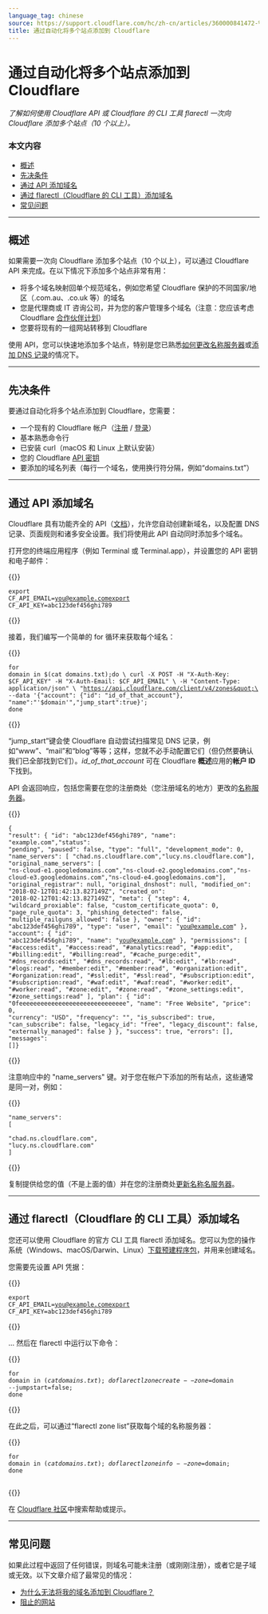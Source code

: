 ```yaml
---
language_tag: chinese
source: https://support.cloudflare.com/hc/zh-cn/articles/360000841472-%E9%80%9A%E8%BF%87%E8%87%AA%E5%8A%A8%E5%8C%96%E5%B0%86%E5%A4%9A%E4%B8%AA%E7%AB%99%E7%82%B9%E6%B7%BB%E5%8A%A0%E5%88%B0-Cloudflare
title: 通过自动化将多个站点添加到 Cloudflare
---
```


# 通过自动化将多个站点添加到 Cloudflare

_了解如何使用 Cloudflare API 或 Cloudflare 的 CLI 工具 flarectl 一次向 Cloudflare 添加多个站点（10 个以上）。_

### 本文内容

-   [概述](https://support.cloudflare.com/hc/zh-cn/articles/360000841472-%E9%80%9A%E8%BF%87%E8%87%AA%E5%8A%A8%E5%8C%96%E5%B0%86%E5%A4%9A%E4%B8%AA%E7%AB%99%E7%82%B9%E6%B7%BB%E5%8A%A0%E5%88%B0-Cloudflare#01EiMuIl9b6BVA2vUdCy2X)
-   [先决条件](https://support.cloudflare.com/hc/zh-cn/articles/360000841472-%E9%80%9A%E8%BF%87%E8%87%AA%E5%8A%A8%E5%8C%96%E5%B0%86%E5%A4%9A%E4%B8%AA%E7%AB%99%E7%82%B9%E6%B7%BB%E5%8A%A0%E5%88%B0-Cloudflare#2C6OkWg2Flbl6ZBJss7FjH)
-   [通过 API 添加域名](https://support.cloudflare.com/hc/zh-cn/articles/360000841472-%E9%80%9A%E8%BF%87%E8%87%AA%E5%8A%A8%E5%8C%96%E5%B0%86%E5%A4%9A%E4%B8%AA%E7%AB%99%E7%82%B9%E6%B7%BB%E5%8A%A0%E5%88%B0-Cloudflare#3Mk8dKAR73TTdEKH2WLfzb)
-   [通过 flarectl（Cloudflare 的 CLI 工具）添加域名](https://support.cloudflare.com/hc/zh-cn/articles/360000841472-%E9%80%9A%E8%BF%87%E8%87%AA%E5%8A%A8%E5%8C%96%E5%B0%86%E5%A4%9A%E4%B8%AA%E7%AB%99%E7%82%B9%E6%B7%BB%E5%8A%A0%E5%88%B0-Cloudflare#194axRKd2V27vV5bs4e8iD)
-   [常见问题](https://support.cloudflare.com/hc/zh-cn/articles/360000841472-%E9%80%9A%E8%BF%87%E8%87%AA%E5%8A%A8%E5%8C%96%E5%B0%86%E5%A4%9A%E4%B8%AA%E7%AB%99%E7%82%B9%E6%B7%BB%E5%8A%A0%E5%88%B0-Cloudflare#6yR1Cexb7t3HYDcHGVwMjn)

___

## 概述

如果需要一次向 Cloudflare 添加多个站点（10 个以上），可以通过 Cloudflare API 来完成。在以下情况下添加多个站点非常有用：

-   将多个域名映射回单个规范域名，例如您希望 Cloudflare 保护的不同国家/地区（.com.au、.co.uk 等）的域名
-   您是代理商或 IT 咨询公司，并为您的客户管理多个域名（注意：您应该考虑 Cloudflare [合作伙伴计划](https://www.cloudflare.com/partners/)）
-   您要将现有的一组网站转移到 Cloudflare

使用 API，您可以快速地添加多个站点，特别是您已熟悉[如何更改名称服务器](https://developers.cloudflare.com/dns/zone-setups/full-setup/setup)或[添加 DNS 记录](https://developers.cloudflare.com/dns/manage-dns-records/how-to/create-dns-records)的情况下。

___

## 先决条件

要通过自动化将多个站点添加到 Cloudflare，您需要：

-   一个现有的 Cloudflare 帐户（[注册](https://www.cloudflare.com/a/signup) / [登录](https://www.cloudflare.com/a/login)）
-   基本熟悉命令行
-   已安装 curl（macOS 和 Linux 上默认安装）
-   您的 Cloudflare [API 密钥](https://support.cloudflare.com/hc/zh-cn/articles/200167836-Where-do-I-find-my-Cloudflare-API-key-)
-   要添加的域名列表（每行一个域名，使用换行符分隔，例如“domains.txt”）

___

## 通过 API 添加域名

Cloudflare 具有功能齐全的 API（[文档](https://api.cloudflare.com/)），允许您自动创建新域名，以及配置 DNS 记录、页面规则和诸多安全设置。我们将使用此 API 自动同时添加多个域名。

打开您的终端应用程序（例如 Terminal 或 Terminal.app），并设置您的 API 密钥和电子邮件：


{{<raw>}}<pre class="CodeBlock CodeBlock-with-rows CodeBlock-scrolls-horizontally CodeBlock-is-light-in-light-theme CodeBlock--language-txt" language="txt"><code><span class="CodeBlock--rows"><span class="CodeBlock--rows-content"><span class="CodeBlock--row"><span class="CodeBlock--row-indicator"></span><div class="CodeBlock--row-content"><span class="CodeBlock--token-plain">export CF_API_EMAIL=you@example.comexport CF_API_KEY=abc123def456ghi789</span></div></span></span></span></code></pre>{{</raw>}}

接着，我们编写一个简单的 for 循环来获取每个域名：


{{<raw>}}<pre class="CodeBlock CodeBlock-with-rows CodeBlock-scrolls-horizontally CodeBlock-is-light-in-light-theme CodeBlock--language-txt" language="txt"><code><span class="CodeBlock--rows"><span class="CodeBlock--rows-content"><span class="CodeBlock--row"><span class="CodeBlock--row-indicator"></span><div class="CodeBlock--row-content"><span class="CodeBlock--token-plain">for domain in $(cat domains.txt);do \  curl -X POST -H &quot;X-Auth-Key: $CF_API_KEY&quot; -H &quot;X-Auth-Email: $CF_API_EMAIL&quot; \  -H &quot;Content-Type: application/json&quot; \  &quot;https://api.cloudflare.com/client/v4/zones&quot;\  --data '{&quot;account&quot;: {&quot;id&quot;: &quot;id_of_that_account&quot;}, &quot;name&quot;:&quot;'$domain'&quot;,&quot;jump_start&quot;:true}'; done</span></div></span></span></span></code></pre>{{</raw>}}

“jump\_start”键会使 Cloudflare 自动尝试扫描常见 DNS 记录，例如“www”、“mail”和“blog”等等；这样，您就不必手动配置它们（但仍然要确认我们已全部找到它们）。_id\_of\_that\_account_ 可在 Cloudflare **概述**应用的**帐户 ID** 下找到。

API 会返回响应，包括您需要在您的注册商处（您注册域名的地方）更改的[名称服务器](https://support.cloudflare.com/hc/zh-cn/articles/206455647-How-do-I-change-my-domain-nameservers-)。


{{<raw>}}<pre class="CodeBlock CodeBlock-with-rows CodeBlock-scrolls-horizontally CodeBlock-is-light-in-light-theme CodeBlock--language-txt" language="txt"><code><span class="CodeBlock--rows"><span class="CodeBlock--rows-content"><span class="CodeBlock--row"><span class="CodeBlock--row-indicator"></span><div class="CodeBlock--row-content"><span class="CodeBlock--token-plain">{ &quot;result&quot;: { &quot;id&quot;: &quot;abc123def456ghi789&quot;, &quot;name&quot;: &quot;example.com&quot;,&quot;status&quot;: &quot;pending&quot;, &quot;paused&quot;: false, &quot;type&quot;: &quot;full&quot;, &quot;development_mode&quot;: 0, &quot;name_servers&quot;: [ &quot;chad.ns.cloudflare.com&quot;,&quot;lucy.ns.cloudflare.com&quot;], &quot;original_name_servers&quot;: [ &quot;ns-cloud-e1.googledomains.com&quot;,&quot;ns-cloud-e2.googledomains.com&quot;,&quot;ns-cloud-e3.googledomains.com&quot;,&quot;ns-cloud-e4.googledomains.com&quot;], &quot;original_registrar&quot;: null, &quot;original_dnshost&quot;: null, &quot;modified_on&quot;: &quot;2018-02-12T01:42:13.827149Z&quot;, &quot;created_on&quot;: &quot;2018-02-12T01:42:13.827149Z&quot;, &quot;meta&quot;: { &quot;step&quot;: 4, &quot;wildcard_proxiable&quot;: false, &quot;custom_certificate_quota&quot;: 0, &quot;page_rule_quota&quot;: 3, &quot;phishing_detected&quot;: false, &quot;multiple_railguns_allowed&quot;: false }, &quot;owner&quot;: { &quot;id&quot;: &quot;abc123def456ghi789&quot;, &quot;type&quot;: &quot;user&quot;, &quot;email&quot;: &quot;you@example.com&quot; }, &quot;account&quot;: { &quot;id&quot;: &quot;abc123def456ghi789&quot;, &quot;name&quot;: &quot;you@example.com&quot; }, &quot;permissions&quot;: [ &quot;#access:edit&quot;, &quot;#access:read&quot;, &quot;#analytics:read&quot;, &quot;#app:edit&quot;, &quot;#billing:edit&quot;, &quot;#billing:read&quot;, &quot;#cache_purge:edit&quot;, &quot;#dns_records:edit&quot;, &quot;#dns_records:read&quot;, &quot;#lb:edit&quot;, &quot;#lb:read&quot;, &quot;#logs:read&quot;, &quot;#member:edit&quot;, &quot;#member:read&quot;, &quot;#organization:edit&quot;, &quot;#organization:read&quot;, &quot;#ssl:edit&quot;, &quot;#ssl:read&quot;, &quot;#subscription:edit&quot;, &quot;#subscription:read&quot;, &quot;#waf:edit&quot;, &quot;#waf:read&quot;, &quot;#worker:edit&quot;, &quot;#worker:read&quot;, &quot;#zone:edit&quot;, &quot;#zone:read&quot;, &quot;#zone_settings:edit&quot;, &quot;#zone_settings:read&quot; ], &quot;plan&quot;: { &quot;id&quot;: &quot;0feeeeeeeeeeeeeeeeeeeeeeeeeeeeee&quot;, &quot;name&quot;: &quot;Free Website&quot;, &quot;price&quot;: 0, &quot;currency&quot;: &quot;USD&quot;, &quot;frequency&quot;: &quot;&quot;, &quot;is_subscribed&quot;: true, &quot;can_subscribe&quot;: false, &quot;legacy_id&quot;: &quot;free&quot;, &quot;legacy_discount&quot;: false, &quot;externally_managed&quot;: false } }, &quot;success&quot;: true, &quot;errors&quot;: [], &quot;messages&quot;: []}</span></div></span></span></span></code></pre>{{</raw>}}

注意响应中的 "name\_servers" 键。对于您在帐户下添加的所有站点，这些通常是同一对，例如：


{{<raw>}}<pre class="CodeBlock CodeBlock-with-rows CodeBlock-scrolls-horizontally CodeBlock-is-light-in-light-theme CodeBlock--language-txt" language="txt"><code><span class="CodeBlock--rows"><span class="CodeBlock--rows-content"><span class="CodeBlock--row"><span class="CodeBlock--row-indicator"></span><div class="CodeBlock--row-content"><span class="CodeBlock--token-plain">&quot;name_servers&quot;: [</span></div></span><span class="CodeBlock--row"><span class="CodeBlock--row-indicator"></span><div class="CodeBlock--row-content"><span class="CodeBlock--token-plain">   &quot;chad.ns.cloudflare.com&quot;,</span></div></span><span class="CodeBlock--row"><span class="CodeBlock--row-indicator"></span><div class="CodeBlock--row-content"><span class="CodeBlock--token-plain">&quot;lucy.ns.cloudflare.com&quot;</span></div></span><span class="CodeBlock--row"><span class="CodeBlock--row-indicator"></span><div class="CodeBlock--row-content"><span class="CodeBlock--token-plain">]</span></div></span></span></span></code></pre>{{</raw>}}

复制提供给您的值（不是上面的值）并在您的注册商处[更新名称名服务器](https://support.cloudflare.com/hc/zh-cn/articles/206455647-How-do-I-change-my-domain-nameservers-)。

___

## 通过 flarectl（Cloudflare 的 CLI 工具）添加域名

您还可以使用 Cloudflare 的官方 CLI 工具 flarectl 添加域名。您可以为您的操作系统（Windows、macOS/Darwin、Linux）[下载预建程序包](https://github.com/cloudflare/cloudflare-go/releases)，并用来创建域名。

您需要先设置 API 凭据：


{{<raw>}}<pre class="CodeBlock CodeBlock-with-rows CodeBlock-scrolls-horizontally CodeBlock-is-light-in-light-theme CodeBlock--language-txt" language="txt"><code><span class="CodeBlock--rows"><span class="CodeBlock--rows-content"><span class="CodeBlock--row"><span class="CodeBlock--row-indicator"></span><div class="CodeBlock--row-content"><span class="CodeBlock--token-plain">export CF_API_EMAIL=you@example.comexport CF_API_KEY=abc123def456ghi789</span></div></span></span></span></code></pre>{{</raw>}}

... 然后在 flarectl 中运行以下命令：


{{<raw>}}<pre class="CodeBlock CodeBlock-with-rows CodeBlock-scrolls-horizontally CodeBlock-is-light-in-light-theme CodeBlock--language-txt" language="txt"><code><span class="CodeBlock--rows"><span class="CodeBlock--rows-content"><span class="CodeBlock--row"><span class="CodeBlock--row-indicator"></span><div class="CodeBlock--row-content"><span class="CodeBlock--token-plain">for domain in $(cat domains.txt);do flarectl zone create --zone=$domain --jumpstart=false; done</span></div></span></span></span></code></pre>{{</raw>}}

在此之后，可以通过“flarectl zone list”获取每个域的名称服务器：


{{<raw>}}<pre class="CodeBlock CodeBlock-with-rows CodeBlock-scrolls-horizontally CodeBlock-is-light-in-light-theme CodeBlock--language-txt" language="txt"><code><span class="CodeBlock--rows"><span class="CodeBlock--rows-content"><span class="CodeBlock--row"><span class="CodeBlock--row-indicator"></span><div class="CodeBlock--row-content"><span class="CodeBlock--token-plain">for domain in $(cat domains.txt);do flarectl zone info --zone=$domain; done</span></div></span><span class="CodeBlock--row"><span class="CodeBlock--row-indicator"></span><div class="CodeBlock--row-content"><span class="CodeBlock--token-plain">
</span></div></span></span></span></code></pre>{{</raw>}}

在 [Cloudflare 社区](https://community.cloudflare.com/)中搜索帮助或提示。

___

## 常见问题

如果此过程中返回了任何错误，则域名可能未注册（或刚刚注册），或者它是子域或无效。以下文章介绍了最常见的情况：

-   [为什么无法将我的域名添加到 Cloudflare？](https://support.cloudflare.com/hc/zh-cn/articles/205359838-I-cannot-add-my-domain-to-Cloudflare-)
-   [阻止的网站](https://support.cloudflare.com/hc/articles/205359838#h_874829316161540417303369)
